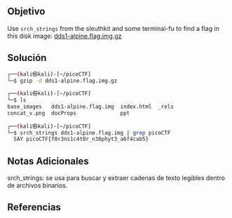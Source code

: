 ## Objetivo
Use `srch_strings` from the sleuthkit and some terminal-fu to find a flag in this disk image: [dds1-alpine.flag.img.gz](https://mercury.picoctf.net/static/626ea9c275fbd02dd3451b81f9c5e249/dds1-alpine.flag.img.gz)
## Solución
```bash
┌──(kali㉿kali)-[~/picoCTF]
└─$ gzip -d dds1-alpine.flag.img.gz 
                                                                                
┌──(kali㉿kali)-[~/picoCTF]
└─$ ls
base_images   dds1-alpine.flag.img  index.html  _rels
concat_v.png  docProps              ppt
                                                    
┌──(kali㉿kali)-[~/picoCTF]
└─$ srch_strings dds1-alpine.flag.img | grep picoCTF
  SAY picoCTF{f0r3ns1c4t0r_n30phyt3_a6f4cab5}

```
## Notas Adicionales
srch_strings: se usa para buscar y extraer cadenas de texto legibles dentro de archivos binarios.
## Referencias